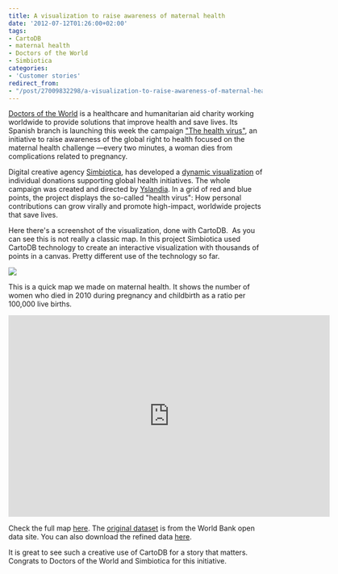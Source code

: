 ```yaml
---
title: A visualization to raise awareness of maternal health
date: '2012-07-12T01:26:00+02:00'
tags:
- CartoDB
- maternal health
- Doctors of the World
- Simbiotica
categories:
- 'Customer stories'
redirect_from:
- "/post/27009832298/a-visualization-to-raise-awareness-of-maternal-health/"
---
```


<a href="http://www.doctorsoftheworld.org/">Doctors of the World</a> is a healthcare and humanitarian aid charity working worldwide to provide solutions that improve health and save lives. Its Spanish branch is launching this week the campaign <a href="http://www.elvirusdelasalud.org/">"The health virus"</a>, an initiative to raise awareness of the global right to health focused on the maternal health challenge &#8212;every two minutes, a woman dies from complications related to pregnancy. 

Digital creative agency <a href="http://simbiotica.es/">Simbiotica</a>, has developed a <a href="http://www.elvirusdelasalud.org/mapa/salud-materna/">dynamic visualization</a> of individual donations supporting global health initiatives. The whole campaign was created and directed by <a href="http://yslandia.com/">Yslandia</a>. In a grid of red and blue points, the project displays the so-called "health virus": How personal contributions can grow virally and promote high-impact, worldwide projects that save lives. 

Here there's a screenshot of the visualization, done with CartoDB.  As you can see this is not really a classic map. In this project Simbiotica used CartoDB technology to create an interactive visualization with thousands of points in a canvas. Pretty different use of the technology so far.

<a href="http://www.elvirusdelasalud.org/mapa/salud-materna/" target="_blank"><img src="http://cartodb.s3.amazonaws.com/tumblr/posts/maternalhealth.png"/></a>

This is a quick map we made on maternal health. It shows the number of women who died in 2010 during pregnancy and childbirth as a ratio per 100,000 live births. 

<a href="https://2read.cartodb.com/tables/countries_maternal_health/embed_map" target="_blank"><iframe frameborder="0" height="400" src="https://viz2.cartodb.com/tables/maternal_health_countries/embed_map" width="637"></iframe></a>

Check the full map <a href="https://viz2.cartodb.com/tables/maternal_health_countries/embed_map">here</a>. The <a href="http://data.worldbank.org/indicator/SH.STA.MMRT">original dataset</a> is from the World Bank open data site. You can also download the refined data <a href="https://viz2.cartodb.com/tables/maternal_health_countries/public/">here</a>. 

It is great to see such a creative use of CartoDB for a story that matters. Congrats to Doctors of the World and Simbiotica for this initiative. 
